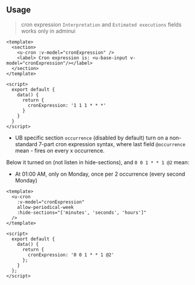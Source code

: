 ## Usage

> cron expression `Interpretation` and `Estimated executions` fields works only in adminui

```vue
<template>
  <section>
    <u-cron :v-model="cronExpression" />
    <label> Cron expression is: <u-base-input v-model="cronExpression"/></label>
  </section>
</template>

<script>
  export default {
    data() {
      return {
        cronExpression: '1 1 1 * * *'
      }
    }
  }
</script>
```


 - UB specific section `occurrence` (disabled by default) turn on a non-standard 7-part cron expression syntax,
  where last field `@occurrence` mean - fires on every x occurrence.
 
  Below it turned on (not listen in hide-sections), and  `0 0 1 * * 1 @2` mean: 
   - At 01:00 AM, only on Monday, once per 2 occurrence (every second Monday)

```vue
<template>
  <u-cron
    :v-model="cronExpression"
    allow-periodical-week
    :hide-sections="['minutes', 'seconds', 'hours']"
  />
</template>

<script>
  export default {
    data() {
      return {
        cronExpression: '0 0 1 * * 1 @2'
      };
    }
  };
</script>
```
